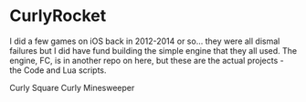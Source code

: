 # CurlyRocket

I did a few games on iOS back in 2012-2014 or so... they were all dismal failures but I did have fund building the simple engine that they all used. The engine, FC, is in another repo on here, but these are the actual projects - the Code and Lua scripts.

Curly Square
Curly Minesweeper
